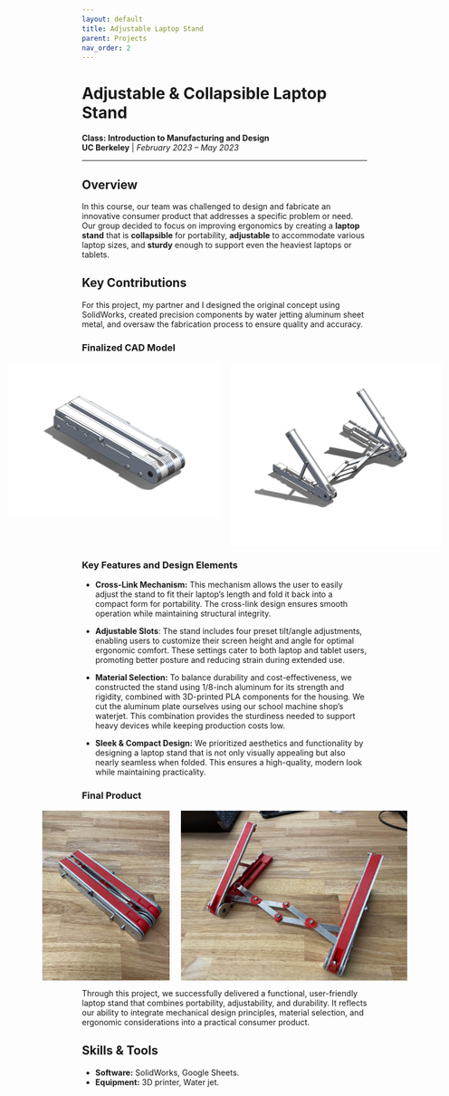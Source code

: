 ```yaml
---
layout: default
title: Adjustable Laptop Stand
parent: Projects
nav_order: 2
---
```


# Adjustable & Collapsible Laptop Stand
**Class: Introduction to Manufacturing and Design**  
**UC Berkeley** | *February 2023 – May 2023*

---

## Overview 
In this course, our team was challenged to design and fabricate an innovative consumer product that addresses a specific problem or need. Our group decided to focus on improving ergonomics by creating a **laptop stand** that is **collapsible** for portability, **adjustable** to accommodate various laptop sizes, and **sturdy** enough to support even the heaviest laptops or tablets.

## Key Contributions

For this project, my partner and I designed the original concept using SolidWorks, created precision components by water jetting aluminum sheet metal, and oversaw the fabrication process to ensure quality and accuracy. 

### Finalized CAD Model
<div style="display: flex; justify-content: center; gap: 20px;">
  <img src="assets/CADlaptopstandcollapsed.png" alt="Laptop stand closed CAD" style="height: 275px; width: auto;">
  <img src="assets/CADlaptopstandopen.png" alt="Laptop stand open CAD" style="height: 325px; width: auto;">
</div>

### Key Features and Design Elements
- **Cross-Link Mechanism:** This mechanism allows the user to easily adjust the stand to fit their laptop’s length and fold it back into a compact form for portability. The cross-link design ensures smooth operation while maintaining structural integrity.

- **Adjustable Slots**: The stand includes four preset tilt/angle adjustments, enabling users to customize their screen height and angle for optimal ergonomic comfort. These settings cater to both laptop and tablet users, promoting better posture and reducing strain during extended use.

- **Material Selection:** To balance durability and cost-effectiveness, we constructed the stand using 1/8-inch aluminum for its strength and rigidity, combined with 3D-printed PLA components for the housing. We cut the aluminum plate ourselves using our school machine shop’s waterjet. This combination provides the sturdiness needed to support heavy devices while keeping production costs low.

- **Sleek & Compact Design:** We prioritized aesthetics and functionality by designing a laptop stand that is not only visually appealing but also nearly seamless when folded. This ensures a high-quality, modern look while maintaining practicality.

### Final Product 
<div style="display: flex; justify-content: center; gap: 20px;">
  <img src="assets/laptopstandclosed.jpg" alt="Laptop stand closed" style="height: 300px; width: auto;">
  <img src="assets/laptopstandopen.jpg" alt="Laptop stand open" style="height: 300px; width: auto;"> 
</div>

Through this project, we successfully delivered a functional, user-friendly laptop stand that combines portability, adjustability, and durability. It reflects our ability to integrate mechanical design principles, material selection, and ergonomic considerations into a practical consumer product.

## Skills & Tools  
- **Software:** SolidWorks, Google Sheets.
- **Equipment:** 3D printer, Water jet.    